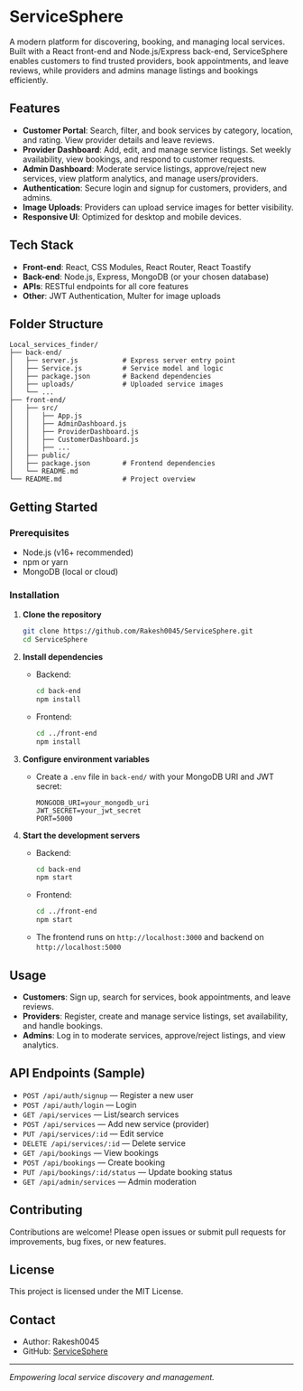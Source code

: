 # ServiceSphere

A modern platform for discovering, booking, and managing local services. Built with a React front-end and Node.js/Express back-end, ServiceSphere enables customers to find trusted providers, book appointments, and leave reviews, while providers and admins manage listings and bookings efficiently.

## Features

- **Customer Portal**: Search, filter, and book services by category, location, and rating. View provider details and leave reviews.
- **Provider Dashboard**: Add, edit, and manage service listings. Set weekly availability, view bookings, and respond to customer requests.
- **Admin Dashboard**: Moderate service listings, approve/reject new services, view platform analytics, and manage users/providers.
- **Authentication**: Secure login and signup for customers, providers, and admins.
- **Image Uploads**: Providers can upload service images for better visibility.
- **Responsive UI**: Optimized for desktop and mobile devices.

## Tech Stack

- **Front-end**: React, CSS Modules, React Router, React Toastify
- **Back-end**: Node.js, Express, MongoDB (or your chosen database)
- **APIs**: RESTful endpoints for all core features
- **Other**: JWT Authentication, Multer for image uploads

## Folder Structure

```
Local_services_finder/
├── back-end/
│   ├── server.js           # Express server entry point
│   ├── Service.js          # Service model and logic
│   ├── package.json        # Backend dependencies
│   ├── uploads/            # Uploaded service images
│   └── ...
├── front-end/
│   ├── src/
│   │   ├── App.js
│   │   ├── AdminDashboard.js
│   │   ├── ProviderDashboard.js
│   │   ├── CustomerDashboard.js
│   │   ├── ...
│   ├── public/
│   ├── package.json        # Frontend dependencies
│   └── README.md
└── README.md               # Project overview
```

## Getting Started

### Prerequisites
- Node.js (v16+ recommended)
- npm or yarn
- MongoDB (local or cloud)

### Installation

1. **Clone the repository**
   ```sh
   git clone https://github.com/Rakesh0045/ServiceSphere.git
   cd ServiceSphere
   ```

2. **Install dependencies**
   - Backend:
     ```sh
     cd back-end
     npm install
     ```
   - Frontend:
     ```sh
     cd ../front-end
     npm install
     ```

3. **Configure environment variables**
   - Create a `.env` file in `back-end/` with your MongoDB URI and JWT secret:
     ```env
     MONGODB_URI=your_mongodb_uri
     JWT_SECRET=your_jwt_secret
     PORT=5000
     ```

4. **Start the development servers**
   - Backend:
     ```sh
     cd back-end
     npm start
     ```
   - Frontend:
     ```sh
     cd ../front-end
     npm start
     ```
   - The frontend runs on `http://localhost:3000` and backend on `http://localhost:5000`

## Usage

- **Customers**: Sign up, search for services, book appointments, and leave reviews.
- **Providers**: Register, create and manage service listings, set availability, and handle bookings.
- **Admins**: Log in to moderate services, approve/reject listings, and view analytics.

## API Endpoints (Sample)

- `POST /api/auth/signup` — Register a new user
- `POST /api/auth/login` — Login
- `GET /api/services` — List/search services
- `POST /api/services` — Add new service (provider)
- `PUT /api/services/:id` — Edit service
- `DELETE /api/services/:id` — Delete service
- `GET /api/bookings` — View bookings
- `POST /api/bookings` — Create booking
- `PUT /api/bookings/:id/status` — Update booking status
- `GET /api/admin/services` — Admin moderation

## Contributing

Contributions are welcome! Please open issues or submit pull requests for improvements, bug fixes, or new features.

## License

This project is licensed under the MIT License.

## Contact

- Author: Rakesh0045
- GitHub: [ServiceSphere](https://github.com/Rakesh0045/ServiceSphere)

---

*Empowering local service discovery and management.*
